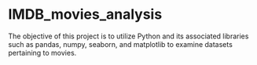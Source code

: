 # IMDB_movies_analysis

The objective of this project is to utilize Python and its associated libraries such as pandas, numpy, seaborn, and matplotlib to examine datasets pertaining to movies.
